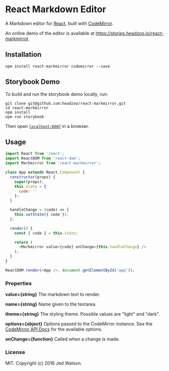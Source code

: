 # React Markdown Editor
A Markdown editor for [React](http://facebook.github.io/react), built with [CodeMirror](https://codemirror.net).

An online demo of the editor is available at https://stories.headzoo.io/react-markmirror.

## Installation

```
npm install react-markmirror codemirror --save
```


## Storybook Demo
To build and run the storybook demo locally, run:

```
git clone git@github.com:headzoo/react-markmirror.git
cd react-markmirror
npm install
npm run storybook
```

Then open [`localhost:6007`](http://localhost:6007) in a browser.


## Usage

```js
import React from 'react';
import ReactDOM from 'react-dom';
import Markmirror from 'react-markmirror';

class App extends React.Component {
  constructor(props) {
    super(props);
    this.state = {
      code: ''
    };
  }

  handleChange = (code) => {
    this.setState({ code });
  };

  render() {
    const { code } = this.state;

    return (
      <Markmirror value={code} onChange={this.handleChange} />
    );
  }
}

ReactDOM.render(<App />, document.getElementById('app'));
```

### Properties
**value={string}**
The markdown text to render.

**name={string}**
Name given to the textarea.

**theme={string}**
The styling theme. Possible values are "light" and "dark".

**options={object}**
Options passed to the CodeMirror instance. See the [CodeMirror API Docs](https://codemirror.net/doc/manual.html#api) for the available options.

**onChange={function}**
Called when a change is made.

### License
MIT. Copyright (c) 2016 Jed Watson.

